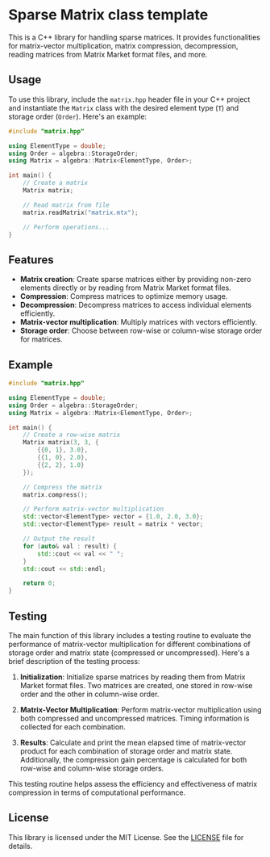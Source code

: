 # Sparse Matrix class template

This is a C++ library for handling sparse matrices. It provides functionalities for matrix-vector multiplication, matrix compression, decompression, reading matrices from Matrix Market format files, and more.

## Usage

To use this library, include the `matrix.hpp` header file in your C++ project and instantiate the `Matrix` class with the desired element type (`T`) and storage order (`Order`). Here's an example:

```cpp
#include "matrix.hpp"

using ElementType = double;
using Order = algebra::StorageOrder;
using Matrix = algebra::Matrix<ElementType, Order>;

int main() {
    // Create a matrix
    Matrix matrix;

    // Read matrix from file
    matrix.readMatrix("matrix.mtx");

    // Perform operations...
}
```

## Features

- **Matrix creation**: Create sparse matrices either by providing non-zero elements directly or by reading from Matrix Market format files.
- **Compression**: Compress matrices to optimize memory usage.
- **Decompression**: Decompress matrices to access individual elements efficiently.
- **Matrix-vector multiplication**: Multiply matrices with vectors efficiently.
- **Storage order**: Choose between row-wise or column-wise storage order for matrices.

## Example

```cpp
#include "matrix.hpp"

using ElementType = double;
using Order = algebra::StorageOrder;
using Matrix = algebra::Matrix<ElementType, Order>;

int main() {
    // Create a row-wise matrix
    Matrix matrix(3, 3, {
        {{0, 1}, 3.0},
        {{1, 0}, 2.0},
        {{2, 2}, 1.0}
    });

    // Compress the matrix
    matrix.compress();

    // Perform matrix-vector multiplication
    std::vector<ElementType> vector = {1.0, 2.0, 3.0};
    std::vector<ElementType> result = matrix * vector;

    // Output the result
    for (auto& val : result) {
        std::cout << val << " ";
    }
    std::cout << std::endl;

    return 0;
}
```
## Testing

The main function of this library includes a testing routine to evaluate the performance of matrix-vector multiplication for different combinations of storage order and matrix state (compressed or uncompressed). Here's a brief description of the testing process:

1. **Initialization**: Initialize sparse matrices by reading them from Matrix Market format files. Two matrices are created, one stored in row-wise order and the other in column-wise order.

2. **Matrix-Vector Multiplication**: Perform matrix-vector multiplication using both compressed and uncompressed matrices. Timing information is collected for each combination.

3. **Results**: Calculate and print the mean elapsed time of matrix-vector product for each combination of storage order and matrix state. Additionally, the compression gain percentage is calculated for both row-wise and column-wise storage orders.

This testing routine helps assess the efficiency and effectiveness of matrix compression in terms of computational performance.



## License

This library is licensed under the MIT License. See the [LICENSE](LICENSE) file for details.
